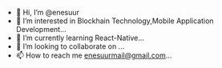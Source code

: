- 👋 Hi, I’m @enesuur
- 👀 I’m interested in Blockhain Technology,Mobile Application Development...
- 🌱 I’m currently learning React-Native...
- 💞️ I’m looking to collaborate on ...
- 📫 How to reach me enesuurmail@gmail.com...

<!---
enesuur/enesuur is a ✨ special ✨ repository because its `README.md` (this file) appears on your GitHub profile.
You can click the Preview link to take a look at your changes.
--->
